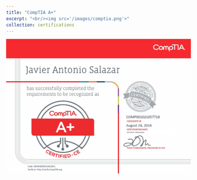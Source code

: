 ```yaml
---
title: "CompTIA A+"
excerpt: "<br/><img src='/images/comptia.png'>"
collection: certifications
---
```

[![comptia](/images/comptia.png "Press image for link")](https://javiersc1.github.io/files/comptia.pdf)
